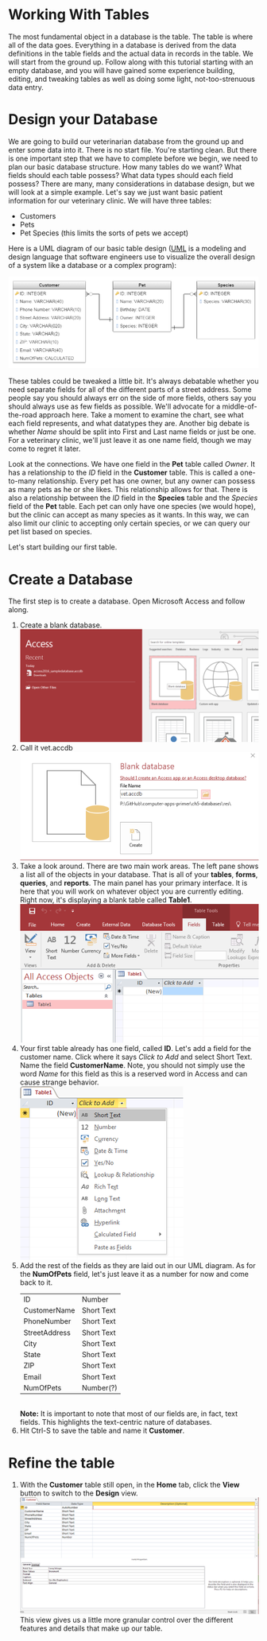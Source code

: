 # Working With Tables

The most fundamental object in a database is the table. The table is where all of the data goes. Everything in a database is derived from the data definitions in the table fields and the actual data in records in the table. We will start from the ground up. Follow along with this tutorial starting with an empty database, and you will have gained some experience building, editing, and tweaking tables as well as doing some light, not-too-strenuous data entry.

# Design your Database

We are going to build our veterinarian database from the ground up and enter some data into it. There is no start file. You're starting clean. But there is one important step that we have to complete before we begin, we need to plan our basic database structure. How many tables do we want? What fields should each table possess? What data types should each field possess? There are many, many considerations in database design, but we will look at a simple example. Let's say we just want basic patient information for our veterinary clinic. We will have three tables:
* Customers
* Pets
* Pet Species (this limits the sorts of pets we accept)

Here is a UML diagram of our basic table design ([UML](https://en.wikipedia.org/wiki/Unified_Modeling_Language) is a modeling and design language that software engineers use to visualize the overall design of a system like a database or a complex program):

![tables1](images\5-3-tables-4.png)

These tables could be tweaked a little bit. It's always debatable whether you need separate fields for all of the different parts of a street address. Some people say you should always err on the side of more fields, others say you should always use as few fields as possible. We'll advocate for a middle-of-the-road approach here. Take a moment to examine the chart, see what each field represents, and what datatypes they are. Another big debate is whether *Name* should be split into First and Last name fields or just be one. For a veterinary clinic, we'll just leave it as one name field, though we may come to regret it later.

Look at the connections. We have one field in the **Pet** table called *Owner*. It has a relationship to the *ID* field in the **Customer** table. This is called a one-to-many relationship. Every pet has one owner, but any owner can possess as many pets as he or she likes. This relationship allows for that. There is also a relationship between the *ID* field in the **Species** table and the *Species* field of the **Pet** table. Each pet can only have one species (we would hope), but the clinic can accept as many species as it wants. In this way, we can also limit our clinic to accepting only certain species, or we can query our pet list based on species.

Let's start building our first table.

# Create a Database

The first step is to create a database. Open Microsoft Access and follow along.

1. Create a blank database.<br /> ![tables1](images\5-3-tables-1.png)
2. Call it vet.accdb<br /> ![tables2](images\5-3-tables-2.png)
3. Take a look around. There are two main work areas. The left pane shows a list all of the objects in your database. That is all of your **tables**, **forms**, **queries**, and **reports**. The main panel has your primary interface. It is here that you will work on whatever object you are currently editing. Right now, it's displaying a blank table called **Table1**.<br /> ![tables3](images\5-3-tables-3.png)
4. Your first table already has one field, called **ID**. Let's add a field for the customer name. Click where it says *Click to Add* and select Short Text. Name the field **CustomerName**. Note, you should not simply use the word *Name* for this field as this is a reserved word in Access and can cause strange behavior. <br /> ![tables5](images\5-3-tables-5.png)
5. Add the rest of the fields as they are laid out in our UML diagram. As for the **NumOfPets** field, let's just leave it as a number for now and come back to it. <table><tr><td>ID</td><td>Number</td></tr><tr><td>CustomerName</td><td>Short Text</td></tr><tr><td>PhoneNumber</td><td>Short Text</td></tr><tr><td>StreetAddress</td><td>Short Text</td></tr><tr><td>City</td><td>Short Text</td></tr><tr><td>State</td><td>Short Text</td></tr><tr><td>ZIP</td><td>Short Text</td></tr><tr><td>Email</td><td>Short Text</td></tr><tr><td>NumOfPets</td><td>Number(?)</td></tr></table><br /> **Note:** It is important to note that most of our fields are, in fact, text fields. This highlights the text-centric nature of databases.
6. Hit Ctrl-S to save the table and name it **Customer**.

# Refine the table

1. With the **Customer** table still open, in the **Home** tab, click the **View** button to switch to the **Design** view.<br />![tables6](images\5-3-tables-6.png)<br /> This view gives us a little more granular control over the different features and details that make up our table.
